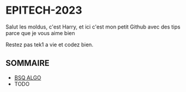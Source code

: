 # EPITECH-2023

Salut les moldus, c'est Harry, et ici c'est mon petit Github avec des tips parce que je vous aime bien

Restez pas tek1 a vie et codez bien.

## SOMMAIRE

* [BSQ ALGO](https://github.com/Adaiki/EPITECH-2023/blob/master/BSQ.md)
* TODO


